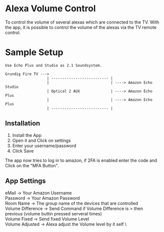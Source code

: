 # Alexa Volume Control
To control the volume of several alexas which are connected to the TV.
With the app, it is possible to control the volume of the alexas via the TV remote control.

# Sample Setup
    Use Echo Plus and Studio as 2.1 Soundsystem.
    
    Grundig Fire TV --->                          
                       | -------------------------- |
                       |                            | ----> Amazon Echo Studio
                       | Optical 2 AUX              | ----> Amazon Echo Plus
                       |                            | ----> Amazon Echo Plus 
                       | -------------------------- |


## Installation
1) Install the App
2) Open it and Click on settings
3) Enter your username/password 
4) Click Save

The app now tries to log in to amazon, if 2FA is enabled enter the code and Click on the "MFA Button".

## App Settings
eMail -> Your Amazon Username \
Password -> Your Amazon Password \
Room Name -> The group name of the devices that are controlled \
Volume Difference -> Send Command if Volume Difference is > then previous (volume buttin pressed serveral times) \
Volume Fixed -> Send fixed Volume Level \
Volume Adjusted -> Alexa adjust the Volume level by it self \
